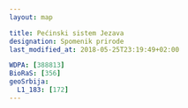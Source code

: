 ```yaml
---
layout: map

title: Pećinski sistem Jezava
designation: Spomenik prirode
last_modified_at: 2018-05-25T23:19:49+02:00

WDPA: [388813]
BioRaS: [356]
geoSrbija:
  L1_183: [172]
---
```

